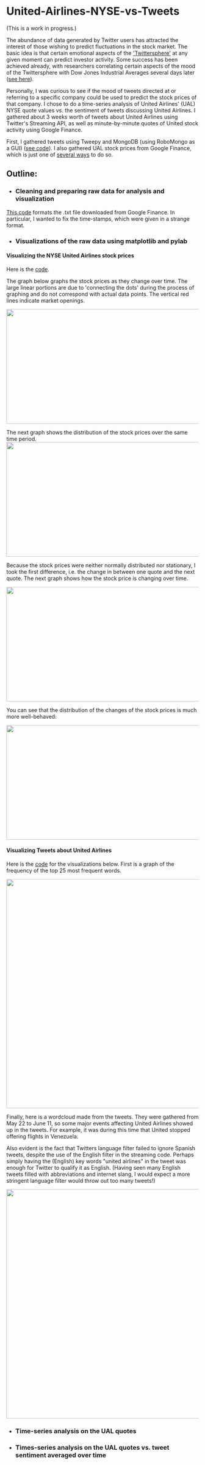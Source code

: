 # United-Airlines-NYSE-vs-Tweets
(This is a work in progress.)  

The abundance of data generated by Twitter users has attracted the interest of those wishing to predict fluctuations in the stock market.  The basic idea is that certain emotional aspects of the ['Twittersphere'](https://en.oxforddictionaries.com/definition/twittersphere) at any given moment can predict investor activity.  Some success has been achieved already, with researchers correlating certain aspects of the mood of the Twittersphere with Dow Jones Industrial Averages several days later ([see here](https://arxiv.org/pdf/1010.3003.pdf)).  

Personally, I was curious to see if the mood of tweets directed at or referring to a specific company could be used to predict the stock prices of that company.  I chose to do a time-series analysis of United Airlines' (UAL) NYSE quote values vs. the sentiment of tweets discussing United Airlines.  I gathered about 3 weeks worth of tweets about United Airlines using Twitter's Streaming API, as well as minute-by-minute quotes of United stock activity using Google Finance.


First, I gathered tweets using Tweepy and MongoDB (using RoboMongo as a GUI) ([see code](https://github.com/TheresaBrons/United-Airlines-NYSE-vs-Tweets/blob/master/StreamUALTweetsNoOutput.ipynb)).  I also gathered UAL stock prices from Google Finance, which is just one of [several ways](https://www.quantshare.com/sa-426-6-ways-to-download-free-intraday-and-tick-data-for-the-us-stock-market) to do so.  

## Outline:
* ### Cleaning and preparing raw data for analysis and visualization
[This code](https://github.com/TheresaBrons/United-Airlines-NYSE-vs-Tweets/blob/master/CleanUALQuotes.ipynb) formats the .txt file downloaded from Google Finance.  In particular, I wanted to fix the time-stamps, which were given in a strange format.
* ### Visualizations of the raw data using matplotlib and pylab
#### Visualizing the NYSE United Airlines stock prices

Here is the [code](https://github.com/TheresaBrons/United-Airlines-NYSE-vs-Tweets/blob/master/UnitedQuotesVisualization.ipynb).

The graph below graphs the stock prices as they change over time.  The large linear portions are due to 'connecting the dots' during the process of graphing and do not correspond with actual data points.  The vertical red lines indicate market openings.

<img src="https://github.com/TheresaBrons/United-Airlines-NYSE-vs-Tweets/blob/master/UALLineGraph.png" width="700" height="300">


The next graph shows the distribution of the stock prices over the same time period. 
<img src="https://github.com/TheresaBrons/United-Airlines-NYSE-vs-Tweets/blob/master/UAL_QuoteDistribution.png" width="700" height="300">


Because the stock prices were neither normally distributed nor stationary, I took the first difference, i.e. the change in between one quote and the next quote.  The next graph shows how the stock price is changing over time.

<img src="https://github.com/TheresaBrons/United-Airlines-NYSE-vs-Tweets/blob/master/UAL_DifferenceOverTime.png" width="700" height="300">

You can see that the distribution of the changes of the stock prices is much more well-behaved:

<img src="https://github.com/TheresaBrons/United-Airlines-NYSE-vs-Tweets/blob/master/UAL%20DifferenceDistribution.png" width="700" height="300">

#### Visualizing Tweets about United Airlines

Here is the [code](https://github.com/TheresaBrons/United-Airlines-NYSE-vs-Tweets/blob/master/UnitedTweetVisualization.ipynb) for the visualizations below.  First is a graph of the frequency of the top 25 most frequent words.

<img src="https://github.com/TheresaBrons/United-Airlines-NYSE-vs-Tweets/blob/master/UnitedTweets_frequency_distr.png" width="700" height="600">

Finally, here is a wordcloud made from the tweets.  They were gathered from May 22 to June 11, so some major events affecting United Airlines showed up in the tweets.  For example, it was during this time that United stopped offering flights in Venezuela.  

Also evident is the fact that Twitters language filter failed to ignore Spanish tweets, despite the use of the English filter in the streaming code.  Perhaps simply having the (English) key words "united airlines" in the tweet was enough for Twitter to qualify it as English.  (Having seen many English tweets filled with abbreviations and internet slang, I would expect a more stringent language filter would throw out too many tweets!) 

<img src="https://github.com/TheresaBrons/United-Airlines-NYSE-vs-Tweets/blob/master/unitedTweetWordCloud.png" width="700" height="600">



* ### Time-series analysis on the UAL quotes
* ### Times-series analysis on the UAL quotes vs. tweet sentiment averaged over time

 
